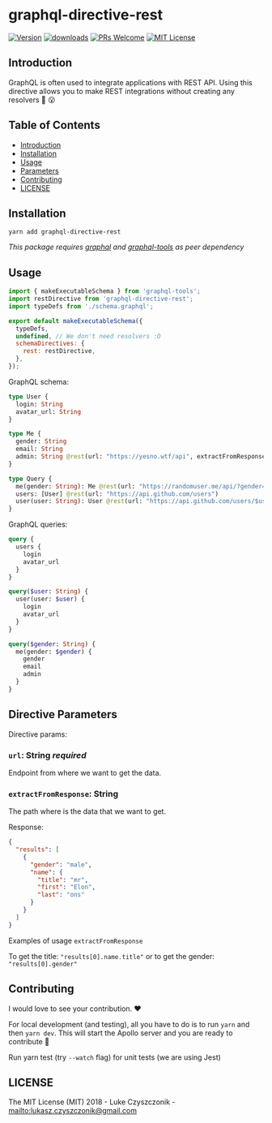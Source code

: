 # graphql-directive-rest

[![Version][version-badge]][package]
[![downloads][downloads-badge]][npmtrends]
[![PRs Welcome][prs-badge]][prs]
[![MIT License][license-badge]][build]

## Introduction

GraphQL is often used to integrate applications with REST API.
Using this directive allows you to make REST integrations without creating any resolvers :tada: :open_mouth:

## Table of Contents

* [Introduction](#introduction)
* [Installation](#installation)
* [Usage](#Usage)
* [Parameters](#parameters)
* [Contributing](#contributing)
* [LICENSE](#license)

## Installation

```
yarn add graphql-directive-rest
```

_This package requires [graphql](https://www.npmjs.com/package/graphql) and [graphql-tools](https://www.npmjs.com/package/graphql-tools) as peer dependency_

## Usage

```javascript
import { makeExecutableSchema } from 'graphql-tools';
import restDirective from 'graphql-directive-rest';
import typeDefs from './schema.graphql';

export default makeExecutableSchema({
  typeDefs,
  undefined, // We don't need resolvers :O
  schemaDirectives: {
    rest: restDirective,
  },
});
```

GraphQL schema:

```graphql
type User {
  login: String
  avatar_url: String
}

type Me {
  gender: String
  email: String
  admin: String @rest(url: "https://yesno.wtf/api", extractFromResponse: "answer")
}

type Query {
  me(gender: String): Me @rest(url: "https://randomuser.me/api/?gender=$gender", extractFromResponse: "results[0]")
  users: [User] @rest(url: "https://api.github.com/users")
  user(user: String): User @rest(url: "https://api.github.com/users/$user")
}
```

GraphQL queries:

```graphql
query {
  users {
    login
    avatar_url
  }
}
```

```graphql
query($user: String) {
  user(user: $user) {
    login
    avatar_url
  }
}
```

```graphql
query($gender: String) {
  me(gender: $gender) {
    gender
    email
    admin
  }
}
```

## Directive Parameters

Directive params:

### `url`: String _required_

Endpoint from where we want to get the data.

### `extractFromResponse`: String

The path where is the data that we want to get.

Response:

```json
{
  "results": [
    {
      "gender": "male",
      "name": {
        "title": "mr",
        "first": "Elon",
        "last": "ons"
      }
    }
  ]
}
```

Examples of usage `extractFromResponse`

To get the title: `"results[0].name.title"`
or to get the gender: `"results[0].gender"`

## Contributing

I would love to see your contribution. ❤️

For local development (and testing), all you have to do is to run `yarn` and then `yarn dev`. This will start the Apollo server and you are ready to contribute :tada:

Run yarn test (try `--watch` flag) for unit tests (we are using Jest)

## LICENSE

The MIT License (MIT) 2018 - Luke Czyszczonik - <mailto:lukasz.czyszczonik@gmail.com>

[npm]: https://www.npmjs.com/
[node]: https://nodejs.org
[build-badge]: https://img.shields.io/travis/graphql-community/graphql-directive-rest.svg?style=flat-square
[build]: https://travis-ci.org/graphql-community/graphql-directive-rest
[coverage-badge]: https://img.shields.io/codecov/c/github/graphql-community/graphql-directive-rest.svg?style=flat-square
[coverage]: https://codecov.io/github/graphql-community/graphql-directive-rest
[version-badge]: https://img.shields.io/npm/v/graphql-directive-rest.svg?style=flat-square
[package]: https://www.npmjs.com/package/graphql-directive-rest
[downloads-badge]: https://img.shields.io/npm/dm/graphql-directive-rest.svg?style=flat-square
[npmtrends]: http://www.npmtrends.com/graphql-directive-rest
[license-badge]: https://img.shields.io/npm/l/graphql-directive-rest.svg?style=flat-square
[license]: https://github.com/graphql-community/graphql-directive-rest/blob/master/LICENSE
[prs-badge]: https://img.shields.io/badge/PRs-welcome-brightgreen.svg?style=flat-square
[prs]: http://makeapullrequest.com
[donate-badge]: https://img.shields.io/badge/$-support-green.svg?style=flat-square
[coc-badge]: https://img.shields.io/badge/code%20of-conduct-ff69b4.svg?style=flat-square
[coc]: https://github.com/graphql-community/graphql-directive-rest/blob/master/CODE_OF_CONDUCT.md
